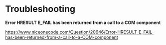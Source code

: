 # Troubleshooting

**Error HRESULT E_FAIL has been returned from a call to a COM component**

https://www.niceonecode.com/Question/20646/Error-HRESULT-E_FAIL-has-been-returned-from-a-call-to-a-COM-component